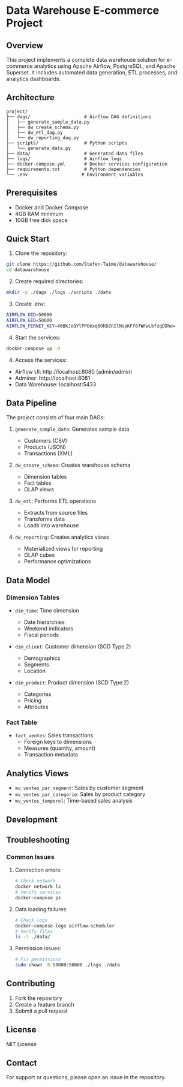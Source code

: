 # Data Warehouse E-commerce Project

## Overview

This project implements a complete data warehouse solution for e-commerce analytics using Apache Airflow, PostgreSQL, and Apache Superset. It includes automated data generation, ETL processes, and analytics dashboards.

## Architecture
```plaintext
project/
├── dags/                    # Airflow DAG definitions
│   ├── generate_sample_data.py
│   ├── dw_create_schema.py
│   ├── dw_etl_dag.py
│   └── dw_reporting_dag.py
├── scripts/                 # Python scripts
│   └── generate_data.py
├── data/                    # Generated data files
├── logs/                    # Airflow logs
├── docker-compose.yml       # Docker services configuration
├── requirements.txt         # Python dependencies
└── .env                    # Environment variables
```

## Prerequisites

- Docker and Docker Compose
- 4GB RAM minimum
- 10GB free disk space

## Quick Start

1. Clone the repository:
```bash
git clone https://github.com/Stefen-Taime/datawarehouse/
cd datawarehouse
```

2. Create required directories:
```bash
mkdir -p ./dags ./logs ./scripts ./data
```

3. Create .env:
```bash
AIRFLOW_UID=50000
AIRFLOW_GID=50000
AIRFLOW_FERNET_KEY=46BKJoQYlPPOexq0OhDZnIlNepKFf87WFwLbfzqDDho=
```

4. Start the services:
```bash
docker-compose up -d
```

4. Access the services:

- Airflow UI: http://localhost:8080 (admin/admin)
- Adminer: http://localhost:8081
- Data Warehouse: localhost:5433

## Data Pipeline

The project consists of four main DAGs:

1. `generate_sample_data`: Generates sample data
   - Customers (CSV)
   - Products (JSON)
   - Transactions (XML)

2. `dw_create_schema`: Creates warehouse schema
   - Dimension tables
   - Fact tables
   - OLAP views

3. `dw_etl`: Performs ETL operations
   - Extracts from source files
   - Transforms data
   - Loads into warehouse

4. `dw_reporting`: Creates analytics views
   - Materialized views for reporting
   - OLAP cubes
   - Performance optimizations

## Data Model

### Dimension Tables

- `dim_time`: Time dimension
  - Date hierarchies
  - Weekend indicators
  - Fiscal periods

- `dim_client`: Customer dimension (SCD Type 2)
  - Demographics
  - Segments
  - Location

- `dim_produit`: Product dimension (SCD Type 2)
  - Categories
  - Pricing
  - Attributes

### Fact Table

- `fact_ventes`: Sales transactions
  - Foreign keys to dimensions
  - Measures (quantity, amount)
  - Transaction metadata

## Analytics Views

- `mv_ventes_par_segment`: Sales by customer segment
- `mv_ventes_par_categorie`: Sales by product category
- `mv_ventes_temporel`: Time-based sales analysis

## Development

## Troubleshooting

### Common Issues

1. Connection errors:
   ```bash
   # Check network
   docker network ls
   # Verify services
   docker-compose ps
   ```

2. Data loading failures:
   ```bash
   # Check logs
   docker-compose logs airflow-scheduler
   # Verify files
   ls -l ./data/
   ```

3. Permission issues:
   ```bash
   # Fix permissions
   sudo chown -R 50000:50000 ./logs ./data
   ```

## Contributing

1. Fork the repository
2. Create a feature branch
3. Submit a pull request

## License

MIT License

## Contact

For support or questions, please open an issue in the repository.
